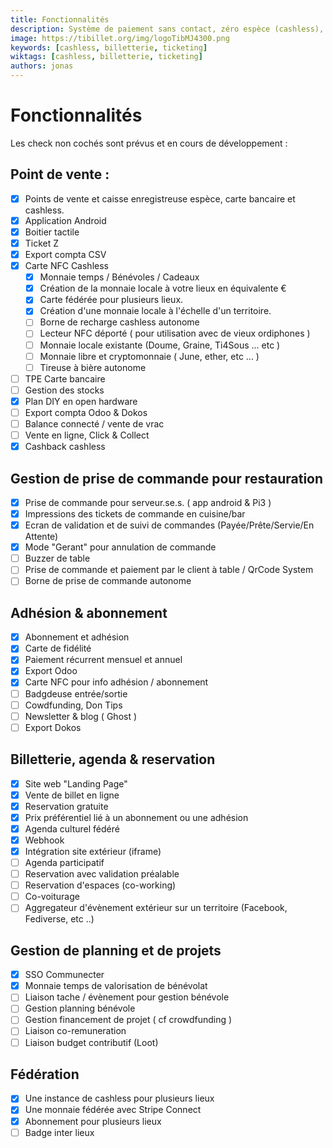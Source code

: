 ```yaml
---
title: Fonctionnalités
description: Système de paiement sans contact, zéro espèce (cashless), de gestion d'évènement, de gestion de salle de restauration, d'engagement associatif et d'achat de billets en ligne … mais pas uniquement !
image: https://tibillet.org/img/logoTibMJ4300.png
keywords: [cashless, billetterie, ticketing]
wiktags: [cashless, billetterie, ticketing]
authors: jonas
---
```


# Fonctionnalités

Les check non cochés sont prévus et en cours de développement :

## Point de vente :

- [x] Points de vente et caisse enregistreuse espèce, carte bancaire et cashless.
- [x] Application Android
- [x] Boitier tactile
- [x] Ticket Z
- [x] Export compta CSV
- [x] Carte NFC Cashless
    - [x] Monnaie temps / Bénévoles / Cadeaux
    - [x] Création de la monnaie locale à votre lieux en équivalente €
    - [x] Carte fédérée pour plusieurs lieux.
    - [x] Création d'une monnaie locale à l'échelle d'un territoire.
    - [ ] Borne de recharge cashless autonome
    - [ ] Lecteur NFC déporté ( pour utilisation avec de vieux ordiphones )
    - [ ] Monnaie locale existante (Doume, Graine, Ti4Sous ... etc )
    - [ ] Monnaie libre et cryptomonnaie ( June, ether, etc ... )
    - [ ] Tireuse à bière autonome
- [ ] TPE Carte bancaire
- [ ] Gestion des stocks
- [x] Plan DIY en open hardware
- [ ] Export compta Odoo & Dokos
- [ ] Balance connecté / vente de vrac
- [ ] Vente en ligne, Click & Collect
- [x] Cashback cashless

## Gestion de prise de commande pour restauration

- [x] Prise de commande pour serveur.se.s. ( app android & Pi3 )
- [x] Impressions des tickets de commande en cuisine/bar
- [x] Ecran de validation et de suivi de commandes (Payée/Prête/Servie/En Attente)
- [x] Mode "Gerant" pour annulation de commande
- [ ] Buzzer de table
- [ ] Prise de commande et paiement par le client à table / QrCode System
- [ ] Borne de prise de commande autonome

## Adhésion & abonnement

- [x] Abonnement et adhésion
- [x] Carte de fidélité
- [x] Paiement récurrent mensuel et annuel
- [x] Export Odoo
- [x] Carte NFC pour info adhésion / abonnement
- [ ] Badgdeuse entrée/sortie
- [ ] Cowdfunding, Don Tips
- [ ] Newsletter & blog ( Ghost )
- [ ] Export Dokos

## Billetterie, agenda & reservation

- [x] Site web "Landing Page"
- [x] Vente de billet en ligne
- [x] Reservation gratuite
- [x] Prix préférentiel lié à un abonnement ou une adhésion
- [x] Agenda culturel fédéré
- [x] Webhook
- [x] Intégration site extérieur (iframe)
- [ ] Agenda participatif
- [ ] Reservation avec validation préalable
- [ ] Reservation d'espaces (co-working)
- [ ] Co-voiturage
- [ ] Aggregateur d'évènement extérieur sur un territoire (Facebook, Fediverse, etc ..)

## Gestion de planning et de projets

- [x] SSO Communecter
- [x] Monnaie temps de valorisation de bénévolat
- [ ] Liaison tache / évènement pour gestion bénévole
- [ ] Gestion planning bénévole
- [ ] Gestion financement de projet ( cf crowdfunding )
- [ ] Liaison co-remuneration
- [ ] Liaison budget contributif (Loot)

## Fédération

- [x] Une instance de cashless pour plusieurs lieux
- [x] Une monnaie fédérée avec Stripe Connect
- [x] Abonnement pour plusieurs lieux
- [ ] Badge inter lieux